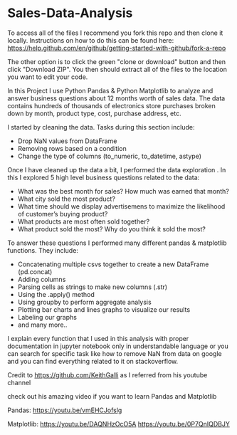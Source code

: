 # Sales-Data-Analysis

To access all of the files I recommend you fork this repo and then clone it locally. Instructions on how to do this can be found here: https://help.github.com/en/github/getting-started-with-github/fork-a-repo

The other option is to click the green "clone or download" button and then click "Download ZIP". You then should extract all of the files to the location you want to edit your code.


In this Project I use Python Pandas & Python Matplotlib to analyze and answer business questions about 12 months worth of sales data. The data contains hundreds of thousands of electronics store purchases broken down by month, product type, cost, purchase address, etc. 

I started by cleaning the data. Tasks during this section include:
- Drop NaN values from DataFrame
- Removing rows based on a condition
- Change the type of columns (to_numeric, to_datetime, astype)

Once I have cleaned up the data a bit, I performed the data exploration . In this I explored 5 high level business questions related to the data:
- What was the best month for sales? How much was earned that month?
- What city sold the most product?
- What time should we display advertisemens to maximize the likelihood of customer’s buying product?
- What products are most often sold together?
- What product sold the most? Why do you think it sold the most?

To answer these questions I performed many different pandas & matplotlib functions. They include:
- Concatenating multiple csvs together to create a new DataFrame (pd.concat)
- Adding columns
- Parsing cells as strings to make new columns (.str)
- Using the .apply() method
- Using groupby to perform aggregate analysis
- Plotting bar charts and lines graphs to visualize our results
- Labeling our graphs
- and many more..

I explain every function that I used in this analysis with proper documentation in jupyter notebook only in understandable language or you can search for specific task like how to remove NaN from data on google and you can find everything related to it on stackoverflow.

Credit to https://github.com/KeithGalli   as I referred from his youtube channel 

check out his amazing video if you want to learn Pandas and Matplotlib

Pandas:
https://youtu.be/vmEHCJofslg

Matplotlib:
https://youtu.be/DAQNHzOcO5A
https://youtu.be/0P7QnIQDBJY
